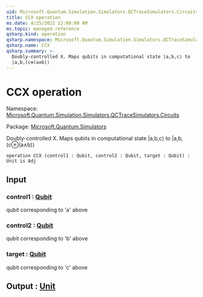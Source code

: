 ```yaml
---
uid: Microsoft.Quantum.Simulation.Simulators.QCTraceSimulators.Circuits.CCX
title: CCX operation
ms.date: 4/25/2021 12:00:00 AM
ms.topic: managed-reference
qsharp.kind: operation
qsharp.namespace: Microsoft.Quantum.Simulation.Simulators.QCTraceSimulators.Circuits
qsharp.name: CCX
qsharp.summary: >-
  Doubly-controlled X. Maps qubits in computational state |a,b,c⟩ to
  |a,b,(c⊕(a∧b)⟩
---
```


# CCX operation

Namespace: [Microsoft.Quantum.Simulation.Simulators.QCTraceSimulators.Circuits](xref:Microsoft.Quantum.Simulation.Simulators.QCTraceSimulators.Circuits)

Package: [Microsoft.Quantum.Simulators](https://nuget.org/packages/Microsoft.Quantum.Simulators)


Doubly-controlled X. Maps qubits in computational state |a,b,c⟩ to|a,b,(c⊕(a∧b)⟩

```qsharp
operation CCX (control1 : Qubit, control2 : Qubit, target : Qubit) : Unit is Adj
```


## Input

### control1 : [Qubit](xref:microsoft.quantum.qsharp.valueliterals#qubit-literals)

qubit corresponding to 'a' above


### control2 : [Qubit](xref:microsoft.quantum.qsharp.valueliterals#qubit-literals)

qubit corresponding to 'b' above


### target : [Qubit](xref:microsoft.quantum.qsharp.valueliterals#qubit-literals)

qubit corresponding to 'c' above



## Output : [Unit](xref:microsoft.quantum.qsharp.valueliterals#unit-literal)


